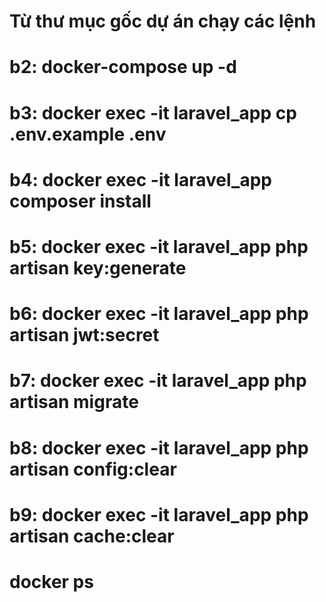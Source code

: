 # Từ thư mục gốc dự án chạy các lệnh 
# b2: docker-compose up -d
# b3: docker exec -it laravel_app cp .env.example .env
# b4: docker exec -it laravel_app composer install
# b5: docker exec -it laravel_app php artisan key:generate
# b6: docker exec -it laravel_app php artisan jwt:secret
# b7: docker exec -it laravel_app php artisan migrate
# b8: docker exec -it laravel_app php artisan config:clear
# b9: docker exec -it laravel_app php artisan cache:clear

# docker ps 







